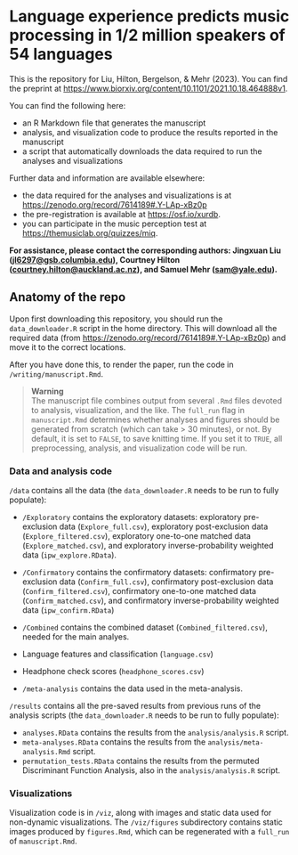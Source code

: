 # Language experience predicts music processing in 1/2 million speakers of 54 languages

This is the repository for Liu, Hilton, Bergelson, & Mehr (2023). You can find the preprint at https://www.biorxiv.org/content/10.1101/2021.10.18.464888v1.

You can find the following here:
- an R Markdown file that generates the manuscript
- analysis, and visualization code to produce the results reported in the manuscript
- a script that automatically downloads the data required to run the analyses and visualizations

Further data and information are available elsewhere: 
- the data required for the analyses and visualizations is at https://zenodo.org/record/7614189#.Y-LAp-xBz0p
- the pre-registration is available at https://osf.io/xurdb.
- you can participate in the music perception test at <https://themusiclab.org/quizzes/miq>.

**For assistance, please contact the corresponding authors: Jingxuan Liu (jl6297@gsb.columbia.edu), Courtney Hilton (courtney.hilton@auckland.ac.nz), and Samuel Mehr (sam@yale.edu).**

## Anatomy of the repo

Upon first downloading this repository, you should run the `data_downloader.R` script in the home directory. This will download all the required data (from https://zenodo.org/record/7614189#.Y-LAp-xBz0p) and move it to the correct locations.

After you have done this, to render the paper, run the code in `/writing/manuscript.Rmd`.

> **Warning**  
> The manuscript file combines output from several `.Rmd` files devoted to analysis, visualization, and the like. The `full_run` flag in `manuscript.Rmd` determines whether analyses and figures should be generated from scratch (which can take > 30 minutes), or not. By default, it is set to `FALSE`, to save knitting time. If you set it to `TRUE`, all preprocessing, analysis, and visualization code will be run.

### Data and analysis code

`/data` contains all the data (the `data_downloader.R` needs to be run to fully populate): 

- `/Exploratory` contains the exploratory datasets: exploratory pre-exclusion data (`Explore_full.csv`), exploratory post-exclusion data (`Explore_filtered.csv`), exploratory one-to-one matched data (`Explore_matched.csv`), and exploratory inverse-probability weighted data (`ipw_explore.RData`). 

- `/Confirmatory` contains the confirmatory datasets: confirmatory pre-exclusion data (`Confirm_full.csv`), confirmatory post-exclusion data (`Confirm_filtered.csv`), confirmatory one-to-one matched data (`Confirm_matched.csv`), and confirmatory inverse-probability weighted data (`ipw_confirm.RData`)
- `/Combined` contains the combined dataset (`Combined_filtered.csv`), needed for the main analyes.
- Language features and classification (`language.csv`)
- Headphone check scores (`headphone_scores.csv`)
- `/meta-analysis` contains the data used in the meta-analysis.

`/results` contains all the pre-saved results from previous runs of the analysis scripts (the `data_downloader.R` needs to be run to fully populate): 
- `analyses.RData` contains the results from the `analysis/analysis.R` script.
- `meta-analyses.RData` contains the results from the `analysis/meta-analysis.Rmd` script.
- `permutation_tests.RData` contains the results from the permuted Discriminant Function Analysis, also in the `analysis/analysis.R` script.


### Visualizations

Visualization code is in `/viz`, along with images and static data used for non-dynamic visualizations. The `/viz/figures` subdirectory contains static images produced by `figures.Rmd`, which can be regenerated with a `full_run` of `manuscript.Rmd`.
